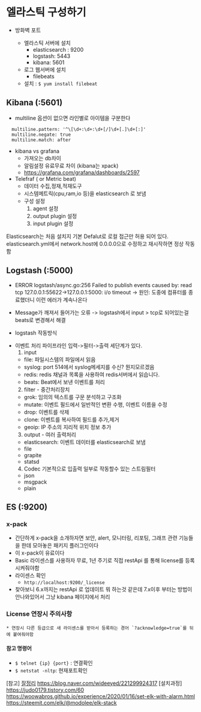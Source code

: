 

# 엘라스틱 구성하기

* 방화벽 포트
  + 엘라스틱 서버에 설치
    - elasticsearch : 9200
    - logstash: 5443
    - kibana: 5601
  + 로그 웹서버에 설치
    - filebeats

  * 설치 : `$ yum install filebeat`


## Kibana (:5601)
  * multiline 옵션이 없으면 라인별로 아이템을 구분한다
  ``` 
    multiline.pattern: '^\[\d+:\d+:\d+[/]\d+[.]\d+[:]'
    multiline.negate: true
    multiline.match: after
  ```

  * kibana vs grafana 
    - 가져오는 db차이
    - 알림설정 유료무료 차이 (kibana는 xpack)
    - https://grafana.com/grafana/dashboards/2597
  * Telefraf ( or Metric beat)
    - 데이터 수집,정재,적재도구
    - 시스템메트릭(cpu,ram,io 등)을 elasticsearch 로 보냄
    + 구성 설정
      1. agent 설정
      2. output plugin 설정
      3. input plugin 설정
      
  Elasticsearch는 처음 설치지 기본 Defalut로 로컬 접근만 허용 되어 있다.
  elasticsearch.yml에서 network.host에 0.0.0.0으로 수정하고 재시작하면 정상 작동함

## Logstash (:5000)
  *  ERROR   logstash/async.go:256   Failed to publish events caused by: read tcp 127.0.0.1:55622->127.0.0.1:5000: i/o timeout
   -> 원인: 도중에 컴퓨터를 종료했더니 이런 에러가 계속나온다

  * Message가 깨져서 들어가는 오류
    -> logstash에서 input > tcp로 되어있는걸 beats로 변경해서 해결

  * logstash 작동방식
  + 이벤트 처리 파이프라인 입력->필터->출력 세단계가 있다.
    1. input
      - file: 파일시스템의 파일에서 읽음
      - syslog: port 514에서 syslog메세지를 수신? 뭔지모르겠음
      - redis: redis 채널과 목록을 사용하여 redis서버에서 읽습니다.
      - beats: Beat에서 보낸 이벤트를 처리
    2. filter - 중간처리장치
      - grok: 임의의 텍스트를 구문 분석하고 구조화
      - mutate: 이벤트 필드에서 일반적인 변환 수행, 이벤트 이름을 수정
      - drop: 이벤트를 삭제
      - clone: 이벤트를 복사하여 필드를 추가,제거
      - geoip: IP 주소의 지리적 위치 정보 추가
    3. output - 여러 출력처리
      - elasticsearch: 이벤트 데이터를 elasticsearch로 보냄
      - file
      - grapite
      - statsd
    4. Codec 기본적으로 입출력 일부로 작동할수 있는 스트림필터
      - json
      - msgpack
      - plain

## ES (:9200)
  ### x-pack
  * 간단하게 x-pack을 소개하자면 보안, alert, 모니터링, 리포팅, 그래프 관련 기능들을 한데 모아놓은 패키지 플러그인이다 
  * 이 x-pack이 유료이다
  * Basic 라이센스를 사용하자 무료, 1년 주기로 직접 restApi 를 통해 license를 등록시켜줘야함
  * 라이센스 확인
    + `http://localhost:9200/_license`
  * 찾아보니 6.x까지는 restApi 로 업데이트 뭐 하는것 같은데 7.x이후 부터는 방법이 안나와있어서 그냥 kibana 페이지에서 처리

  ### License 연장시 주의사항
    * 연장시 다른 등급으로 새 라이센스를 받아서 등록하는 경어 `?acknowledge=true`를 뒤에 붙여줘야함

 
#### 참고 명령어
* `$ telnet {ip} {port}` : 연결확인
* `$ netstat -nltp`: 현재포트확인

[참고]
[잘정리](https://ryukato.github.io/elk/2017/10/24/ELK(in-progress).html)
https://blog.naver.com/wideeyed/221299924317 [설치과정]
https://judo0179.tistory.com/60
https://woowabros.github.io/experience/2020/01/16/set-elk-with-alarm.html
https://steemit.com/elk/@modolee/elk-stack

